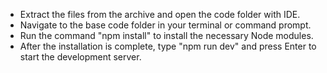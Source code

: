 - Extract the files from the archive and open the code folder with IDE.
- Navigate to the base code folder in your terminal or command prompt.
- Run the command "npm install" to install the necessary Node modules.
- After the installation is complete, type "npm run dev" and press Enter to start the development server.